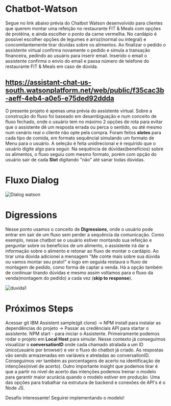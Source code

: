 # Chatbot-Watson

Segue no link abaixo prévia do Chatbot Watson desenvolvido para clientes que querem montar uma refeição no restaurante FIT & Meals com opções de protéina, e ainda escolher o ponto da carne vermelha. No cardápio é possível escolher opções de legumes e arroz(normal ou integral) e concomitantemente tirar dúvidas sobre os alimentos.
Ao finalizar o pedido o assistente virtual confirma novamente o pedido e simula a transação financeira, pedindo ao usuário para inserir email. Inserido o email o assistente confirma o envio do email e passa número de telefone do restaurante FIT & Meals em caso de dúvida.

## https://assistant-chat-us-south.watsonplatform.net/web/public/f35cac3b-aeff-4eb4-a0e5-e75ded92ddda

O presente projeto é apenas uma prévia do assistente virtual. Sobre a construção do fluxo foi baseado em desambiguação e num conceito de fluxo fechado, onde o usuário tem no máximo 2 opções de rota para evitar que o assistente dê um resposta errada ou perca o sentido, ou até mesmo num cenário real o cliente não opte pela compra. Foram feitos **slotes** para cada tipo de comida, em formato sequêncial simulando um formato de Menu para o usuário. A seleção é feita unidirecional e é requirido que o usuário digite algo para seguir.
Na sequência de dúvidas(benefícios) sobre os alimentos, o fluxo seguiu com mesmo formato, porém com opção do usuário sair de cada **Slot** digitando "não" até sanar todas dúvidas. 

# Fluxo Dialog

![Dialog watson](https://user-images.githubusercontent.com/51059036/70104775-dfa1b180-161d-11ea-9d18-2352192de57c.PNG)

# Digressions

Nesse ponto usamos o conceito de **Digressions**, onde o usuário pode entrar em sair de um fluxo sem perder a sequência da comunicação. Como exemplo, nesse chatbot se o usuário estiver montando sua refeição e perguntar sobre os benefícios de um alimento, o assistente irá dar a informação sobre o alimento e retonar ao fluxo de montar o cardápio. Ao tirar uma dúvida adicionei a mensagem "Me conte mais sobre sua dúvida ou vamos montar seu prato!" e logo em seguida restaura o fluxo de montagem de pedido, como forma de captar a venda. Há a opção também de continuar tirando dúvidas e mesmo assim voltamos para o fluxo da venda(montagem do pedido) a cada vez (**skip to response**).

![duvida1](https://user-images.githubusercontent.com/51059036/70105749-7d967b80-1620-11ea-9b91-a590b68268e7.PNG)

# Próximos Steps

Acessar git IBM Assistent sample(git clone) -> NPM install para instalar as dependências do projeto -> Passar as credênciais API para startar o assistente. 
NPM start - para iniciar o Assistente. Primeiramente podemos rodar o projeto em **Local Host** para simular. Nesse contexto já conseguimos visualizar o **conversationID** onde cada chamado atralada a um ID único(usuário por browser) e ver o fluxo
do chatbot já criado. As respostas vão sendo armazenadas em variáveis e atreladas ao conversationID. Conseguimos ver também as porcentagens de acerto na identificação de intenções(nível de acerto). Outro importante insight que podemos tirar é que a partir no nível de acerto das intenções podemos treinar o modelo para garantir maior acurácia quando o modelo estiver em produção.
Uma das opções para trabalhar na estrutura de backend e conexões de API's é o Node JS.

Desafio interessante! Seguirei implementando o modelo! 



